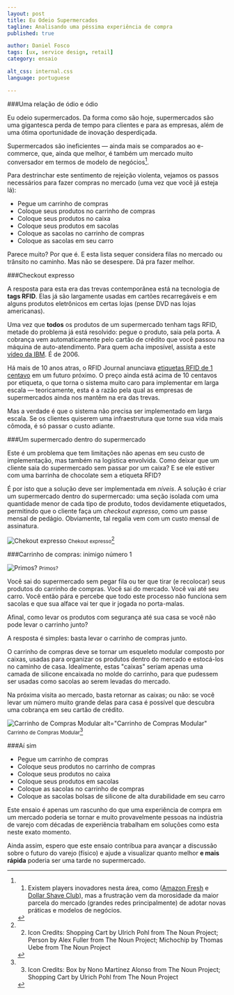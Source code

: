 ```yaml
---
layout: post
title: Eu Odeio Supermercados
tagline: Analisando uma péssima experiência de compra
published: true

author: Daniel Fosco
tags: [ux, service design, retail]
category: ensaio

alt_css: internal.css
language: portuguese

---
```


###Uma relação de ódio e ódio

Eu odeio supermercados. Da forma como são hoje, supermercados são uma gigantesca perda de tempo para clientes e para as empresas, além de uma ótima oportunidade de inovação desperdiçada.

Supermercados são ineficientes — ainda mais se comparados ao e-commerce, que, ainda que melhor, é também um mercado muito conversador em termos de modelo de negócios[^1].

Para destrinchar este sentimento de rejeição violenta, vejamos os passos necessários para fazer compras no mercado (uma vez que você já esteja lá):
  
  - Pegue um carrinho de compras
  - Coloque seus produtos no carrinho de compras
  - Coloque seus produtos no caixa
  - Coloque seus produtos em sacolas
  - Coloque as sacolas no carrinho de compras
  - Coloque as sacolas em seu carro

Parece muito? Por que é. E esta lista sequer considera filas no mercado ou trânsito no caminho. Mas não se desespere. Dá pra fazer melhor.

###Checkout expresso

A resposta para esta era das trevas contemporânea está na tecnologia de **tags RFID**. Elas já são largamente usadas em cartões recarregáveis e em alguns produtos eletrônicos em certas lojas (pense DVD nas lojas americanas).

Uma vez que **todos** os produtos de um supermercado tenham tags RFID, metade do problema já está resolvido: pegue o produto, saia pela porta. A cobrança vem automaticamente pelo cartão de crédito que você passou na máquina de auto-atendimento. Para quem acha imposível, assista a este [vídeo da IBM](http://www.youtube.com/watch?v=eob532iEpqk). É de 2006.

Há mais de 10 anos atras, o RFID Journal anunciava [etiquetas RFID de 1 centavo](http://www.rfidjournal.com/articles/view?363) em um futuro próximo. O preço ainda está acima de 10 centavos por etiqueta, o que torna o sistema muito caro para implementar em larga escala — teoricamente, esta é a razão pela qual as empresas de supermercados ainda nos mantêm na era das trevas.

Mas a verdade é que o sistema não precisa ser implementado em larga escala. Se os clientes quiserem uma infraestrutura que torne sua vida mais cômoda, é só passar o custo adiante.

###Um supermercado dentro do supermercado

Este é um problema que tem limitações não apenas em seu custo de implementação, mas também na logística envolvida. Como deixar que um cliente saia do supermercado sem passar por um caixa? E se ele estiver com uma barrinha de chocolate sem a etiqueta RFID?

É por isto que a solução deve ser implementada em *níveis*. A solução é criar um supermercado dentro do supermercado: uma seção isolada com uma quantidade menor de cada tipo de produto, todos devidamente etiquetados, permitindo que o cliente faça um *checkout expresso*, como um passe mensal de pedágio. Obviamente, tal regalia vem com um custo mensal de assinatura.

![Chekout expresso](http://i.imgur.com/DjmIIGF.png)
<small>Chekout expresso</small>[^2]

###Carrinho de compras: inimigo número 1

![Primos?](http://i.imgur.com/fhCRUpO.png)
<small>Primos?</small>

Você sai do supermercado sem pegar fila ou ter que tirar (e recolocar) seus produtos do carrinho de compras. Você sai do mercado. Você vai até seu carro. Você então pára e percebe que todo este processo não funciona sem sacolas e que sua alface vai ter que ir jogada no porta-malas. 

Afinal, como levar os produtos com segurança até sua casa se você não pode levar o carrinho junto?

A resposta é simples: basta levar o carrinho de compras junto.

O carrinho de compras deve se tornar um esqueleto modular composto por caixas, usadas para organizar os produtos dentro do mercado e estocá-los no caminho de casa.
Idealmente, estas "caixas" seriam apenas uma camada de silicone encaixada no molde do carrinho, para que pudessem ser usadas como sacolas ao serem levadas do mercado.

Na próxima visita ao mercado, basta retornar as caixas; ou não: se você levar um número muito grande delas para casa é possível que descubra uma cobrança em seu cartão de crédito.

![Carrinho de Compras Modular  alt="Carrinho de Compras Modular"](http://i.imgur.com/iskW4hI.png)
<small>Carrinho de Compras Modular</small>[^3]

###Aí sim

  - Pegue um carrinho de compras
  - Coloque seus produtos no carrinho de compras
  - <span class="strike">Coloque seus produtos no caixa</span>
  - <span class="strike">Coloque seus produtos em sacolas</span>
  - <span class="strike">Coloque as sacolas no carrinho de compras</span>
  - Coloque as <span class="strike">sacolas</span> bolsas de silicone de alta durabilidade em seu carro

Este ensaio é apenas um rascunho do que uma experiência de compra em um mercado poderia se tornar e muito provavelmente pessoas na indústria de varejo com décadas de experiência trabalham em soluções como esta neste exato momento.

Ainda assim, espero que este ensaio contribua para avançar a discussão sobre o futuro do varejo (físico) e ajude a visualizar quanto melhor **e mais rápida** poderia ser uma tarde no supermercado.


[^1]: 1) Existem players inovadores nesta área, como ([Amazon Fresh](https://fresh.amazon.com/) e [Dollar Shave Club](http://www.dollarshaveclub.com/)), mas a frustração vem da morosidade da maior parcela do mercado (grandes redes principalmente) de adotar novas práticas e modelos de negócios.

[^2]: 2) Icon Credits: Shopping Cart by Ulrich Pohl from The Noun Project; Person by Alex Fuller from The Noun Project; Michochip by Thomas Uebe from The Noun Project

[^3]: 3) Icon Credits: Box by Nono Martínez Alonso from The Noun Project; Shopping Cart by Ulrich Pohl from The Noun Project